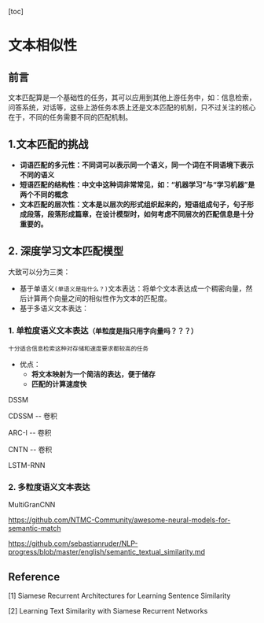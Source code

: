 [toc]

# 文本相似性

## 前言

文本匹配算是一个基础性的任务，其可以应用到其他上游任务中，如：信息检索，问答系统，对话等，这些上游任务本质上还是文本匹配的机制，只不过关注的核心在于，不同的任务需要不同的匹配机制。

## 1.文本匹配的挑战

* **词语匹配的多元性：不同词可以表示同一个语义，同一个词在不同语境下表示不同的语义**
* **短语匹配的结构性：中文中这种词非常常见，如：“机器学习”与“学习机器”是两个不同的概念**
* **文本匹配的层次性：文本是以层次的形式组织起来的，短语组成句子，句子形成段落，段落形成篇章，在设计模型时，如何考虑不同层次的匹配信息是十分重要的。**

## 2. 深度学习文本匹配模型

大致可以分为三类：

* 基于单语义`(单语义是指什么？)`文本表达：将单个文本表达成一个稠密向量，然后计算两个向量之间的相似性作为文本的匹配度。
* 基于多语义文本表达：

### 1. 单粒度语义文本表达`（单粒度是指只用字向量吗？？？）`

`十分适合信息检索这种对存储和速度要求都较高的任务`

* 优点：
  * **将文本映射为一个简洁的表达，便于储存**
  * **匹配的计算速度快**

DSSM

CDSSM -- 卷积

ARC-I -- 卷积

CNTN -- 卷积

LSTM-RNN

### 2. 多粒度语义文本表达

MultiGranCNN



<https://github.com/NTMC-Community/awesome-neural-models-for-semantic-match>

<https://github.com/sebastianruder/NLP-progress/blob/master/english/semantic_textual_similarity.md>



## Reference

[1] Siamese Recurrent Architectures for Learning Sentence Similarity

[2] Learning Text Similarity with Siamese Recurrent Networks 